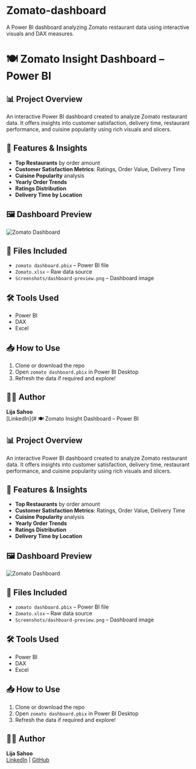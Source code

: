 # Zomato-dashboard
 A Power BI dashboard analyzing Zomato restaurant data using interactive visuals and DAX measures.
# 🍽️ Zomato Insight Dashboard – Power BI

## 📊 Project Overview
An interactive Power BI dashboard created to analyze Zomato restaurant data. It offers insights into customer satisfaction, delivery time, restaurant performance, and cuisine popularity using rich visuals and slicers.

## 🚀 Features & Insights
- **Top Restaurants** by order amount
- **Customer Satisfaction Metrics**: Ratings, Order Value, Delivery Time
- **Cuisine Popularity** analysis
- **Yearly Order Trends**
- **Ratings Distribution**
- **Delivery Time by Location**

## 🖼️ Dashboard Preview
![Zomato Dashboard](Screenshots/dashboard-preview.png)

## 📁 Files Included
- `zomato dashboard.pbix` – Power BI file
- `Zomato.xlsx` – Raw data source
- `Screenshots/dashboard-preview.png` – Dashboard image

## 🛠 Tools Used
- Power BI
- DAX
- Excel

## 📥 How to Use
1. Clone or download the repo
2. Open `zomato dashboard.pbix` in Power BI Desktop
3. Refresh the data if required and explore!

## 🙋‍♀️ Author
**Lija Sahoo**  
[LinkedIn](# 🍽️ Zomato Insight Dashboard – Power BI

## 📊 Project Overview
An interactive Power BI dashboard created to analyze Zomato restaurant data. It offers insights into customer satisfaction, delivery time, restaurant performance, and cuisine popularity using rich visuals and slicers.

## 🚀 Features & Insights
- **Top Restaurants** by order amount
- **Customer Satisfaction Metrics**: Ratings, Order Value, Delivery Time
- **Cuisine Popularity** analysis
- **Yearly Order Trends**
- **Ratings Distribution**
- **Delivery Time by Location**

## 🖼️ Dashboard Preview
![Zomato Dashboard](Screenshots/dashboard-preview.png)

## 📁 Files Included
- `zomato dashboard.pbix` – Power BI file
- `Zomato.xlsx` – Raw data source
- `Screenshots/dashboard-preview.png` – Dashboard image

## 🛠 Tools Used
- Power BI
- DAX
- Excel

## 📥 How to Use
1. Clone or download the repo
2. Open `zomato dashboard.pbix` in Power BI Desktop
3. Refresh the data if required and explore!

## 🙋‍♀️ Author
**Lija Sahoo**  
[LinkedIn](linkedin.com/in/lija-sahoo-4b3389259) | [GitHub](https://github.com/Lija12sahoo)
